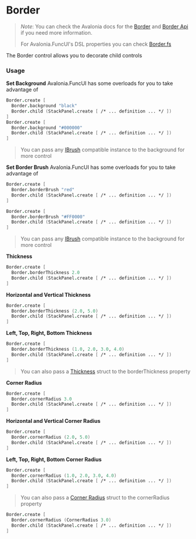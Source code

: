 # Border

> _Note_: You can check the Avalonia docs for the [Border](https://docs.avaloniaui.net/docs/controls/border) and [Border Api](http://reference.avaloniaui.net/api/Avalonia.Controls/Border/) if you need more information.
>
> For Avalonia.FuncUI's DSL properties you can check [Border.fs](https://github.com/fsprojects/Avalonia.FuncUI/blob/master/src/Avalonia.FuncUI/DSL/Border.fs)

The Border control allows you to decorate child controls

### Usage

**Set Background** Avalonia.FuncUI has some overloads for you to take advantage of

```fsharp
Border.create [
  Border.background "black"
  Border.child (StackPanel.create [ /* ... definition ... */ ])
]
Border.create [
  Border.background "#000000"
  Border.child (StackPanel.create [ /* ... definition ... */ ])
]
```

> You can pass any [IBrush](http://reference.avaloniaui.net/api/Avalonia.Media/IBrush/) compatible instance to the background for more control

**Set Border Brush** Avalonia.FuncUI has some overloads for you to take advantage of

```fsharp
Border.create [
  Border.borderBrush "red"
  Border.child (StackPanel.create [ /* ... definition ... */ ])
]
```

```fsharp
Border.create [
  Border.borderBrush "#FF0000"
  Border.child (StackPanel.create [ /* ... definition ... */ ])
]
```

> You can pass any [IBrush](http://reference.avaloniaui.net/api/Avalonia.Media/IBrush/) compatible instance to the background for more control

**Thickness**

```fsharp
Border.create [
  Border.borderThickness 2.0
  Border.child (StackPanel.create [ /* ... definition ... */ ])
]
```

**Horizontal and Vertical Thickness**

```fsharp
Border.create [
  Border.borderThickness (2.0, 5.0)
  Border.child (StackPanel.create [ /* ... definition ... */ ])
]
```

**Left, Top, Right, Bottom Thickness**

```fsharp
Border.create [
  Border.borderThickness (1.0, 2.0, 3.0, 4.0)
  Border.child (StackPanel.create [ /* ... definition ... */ ])
]
```

> You can also pass a [Thickness](http://reference.avaloniaui.net/api/Avalonia/Thickness/) struct to the borderThickness property

**Corner Radius**

```fsharp
Border.create [
  Border.cornerRadius 3.0
  Border.child (StackPanel.create [ /* ... definition ... */ ])
]
```

**Horizontal and Vertical Corner Radius**

```fsharp
Border.create [
  Border.cornerRadius (2.0, 5.0)
  Border.child (StackPanel.create [ /* ... definition ... */ ])
]
```

**Left, Top, Right, Bottom Corner Radius**

```fsharp
Border.create [
  Border.cornerRadius (1.0, 2.0, 3.0, 4.0)
  Border.child (StackPanel.create [ /* ... definition ... */ ])
]
```

> You can also pass a [Corner Radius](http://reference.avaloniaui.net/api/Avalonia/CornerRadius/) struct to the cornerRadius property

```fsharp
Border.create [
  Border.cornerRadius (CornerRadius 3.0)
  Border.child (StackPanel.create [ /* ... definition ... */ ])
]
```
